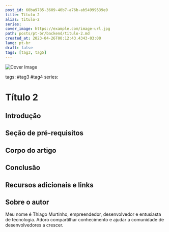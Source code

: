 ```yaml
---
post_id: 60ba9785-3609-40b7-a76b-ab54999539e0
title: Título 2
alias: titulo-2
series: 
cover_image: https://example.com/image-url.jpg
path: posts/pt-br/backend/titulo-2.md
created_at: 2023-04-26T00:12:43.4343-03:00
lang: pt-br
draft: false
tags: [tag3, tag5]
---
```

![Cover Image](https://example.com/image-url.jpg)

tags: #tag3 #tag4
series: 

# Título 2

## Introdução  

 
## Seção de pré-requisitos  

 
## Corpo do artigo  

 
## Conclusão  

 
## Recursos adicionais e links  

 
## Sobre o autor
Meu nome é Thiago Murtinho, empreendedor, desenvolvedor e entusiasta de tecnologia. Adoro compartilhar conhecimento e ajudar a comunidade de desenvolvedores a crescer.



